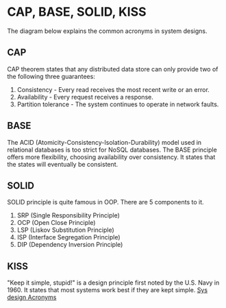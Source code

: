 # CAP, BASE, SOLID, KISS
The diagram below explains the common acronyms in system designs. 
 
## CAP 
CAP theorem states that any distributed data store can only provide two of the following three guarantees: 
1. Consistency - Every read receives the most recent write or an error. 
2. Availability - Every request receives a response. 
3. Partition tolerance - The system continues to operate in network faults. 
 
## BASE 
The ACID (Atomicity-Consistency-Isolation-Durability) model used in relational databases is too strict for NoSQL databases. The BASE principle offers more flexibility, choosing availability over consistency. It states that the states will eventually be consistent. 
 
## SOLID 
SOLID principle is quite famous in OOP. There are 5 components to it. 
 
1. SRP (Single Responsibility Principle)
2. OCP (Open Close Principle) 
3. LSP (Liskov Substitution Principle) 
4. ISP (Interface Segregation Principle) 
5. DIP (Dependency Inversion Principle) 
 
## KISS 
"Keep it simple, stupid!" is a design principle first noted by the U.S. Navy in 1960. It states that most systems work best if they are kept simple. 
[Sys design Acronyms](https://www.linkedin.com/posts/alexxubyte_cap-base-solid-kiss-what-do-these-acronyms-activity-7131682973212385280-vg6t)
